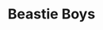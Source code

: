 ---
title: "Beastie Boys"
summary: "American hip hop band formed in New York in 1981 as a hardcore punk combo. After the success of their first hip hop track, \"Cooky Puss\" in 1983, they turned into a rap group that sometimes include punk rock tracks in their albums. From 1992 to 2001, they ran the label. The band officially stopped in June 2014, following the death of in 2012. Members: : vocals, guitar : vocals, bass : vocals, drums : guitar : drums + touring members: : disc jockey – disc jockey DJ – disc jockey – percussion – keyboards, vocals – drums – drums, percussion – disc jockey, turntablist and backing vocals"
image: "beastie-boys.jpg"
apple_music_artist_url: "None"
wikipedia_url: "none"
---